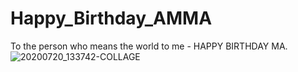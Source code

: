 # Happy_Birthday_AMMA
To the person who means the world to me - HAPPY BIRTHDAY MA.
![20200720_133742-COLLAGE](https://user-images.githubusercontent.com/63901335/87941693-25ca5900-cab9-11ea-9d70-27a18ab73cfc.jpg)
